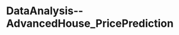 # DataAnalysis--AdvancedHouse_PricePrediction
[include]:(File:MachineLearningPipeline_HousePrice.md)
